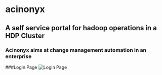 # acinonyx

## A self service portal for hadoop operations in a HDP Cluster
### Acinonyx aims at change management automation in an enterprise

###Login Page
![Login Page](https://github.com/hemantdindi/acinonyx/blob/master/images/01.png)
